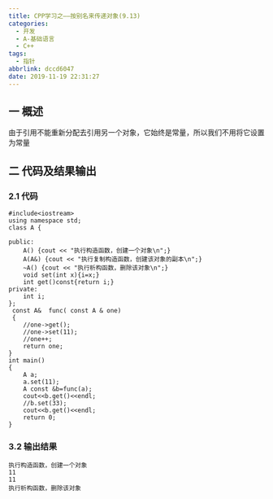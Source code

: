```yaml
---
title: CPP学习之——按别名来传递对象(9.13)
categories:
  - 开发
  - A-基础语言
  - C++
tags:
  - 指针
abbrlink: dccd6047
date: 2019-11-19 22:31:27
---
```

## 一 概述

由于引用不能重新分配去引用另一个对象，它始终是常量，所以我们不用将它设置为常量

<!--more-->

## 二 代码及结果输出

### 2.1 代码

```
#include<iostream>
using namespace std;
class A {

public:
	A() {cout << "执行构造函数，创建一个对象\n";}
	A(A&) {cout << "执行复制构造函数，创建该对象的副本\n";}
	~A() {cout << "执行析构函数，删除该对象\n";}
	void set(int x){i=x;}
	int get()const{return i;}
private:
	int i;
};
 const A&  func( const A & one) 
 {
	//one->get();
	//one->set(11);
	//one++;
	return one;
}
int main() 
{
	A a;
	a.set(11);
	A const &b=func(a);
	cout<<b.get()<<endl;
	//b.set(33);
	cout<<b.get()<<endl;
	return 0;
}
```

### 3.2 输出结果

```
执行构造函数，创建一个对象
11
11
执行析构函数，删除该对象
```